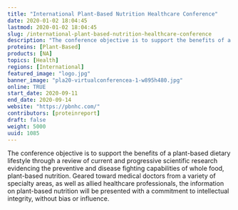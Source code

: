 ```yaml
---
title: "International Plant-Based Nutrition Healthcare Conference"
date: 2020-01-02 18:04:45
lastmod: 2020-01-02 18:04:45
slug: /international-plant-based-nutrition-healthcare-conference
description: "The conference objective is to support the benefits of a plant-based dietary lifestyle through a review of current and progressive scientific research evidencing the preventive and disease fighting capabilities of whole food, plant-based nutrition. Geared toward medical doctors from a variety of specialty areas, as well as allied healthcare professionals, the information on plant-based nutrition will be presented with a commitment to intellectual integrity, without bias or influence."
proteins: [Plant-Based]
products: [NA]
topics: [Health]
regions: [International]
featured_image: "logo.jpg"
banner_image: "pla20-virtualconferencea-1-w895h480.jpg"
online: TRUE
start_date: 2020-09-11
end_date: 2020-09-14
website: "https://pbnhc.com/"
contributors: [proteinreport]
draft: false
weight: 5000
uuid: 1085
---
```

<p>The conference objective is to support the benefits of a plant-based dietary lifestyle through a review of current and progressive scientific research evidencing the preventive and disease fighting capabilities of whole food, plant-based nutrition. Geared toward medical doctors from a variety of specialty areas, as well as allied healthcare professionals, the information on plant-based nutrition will be presented with a commitment to intellectual integrity, without bias or influence.</p>
